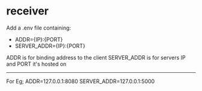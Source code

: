 # receiver
Add a .env file containing:
* ADDR={IP}:{PORT}
* SERVER_ADDR={IP}:{PORT}

ADDR is for binding address to the client
SERVER_ADDR is for servers IP and PORT it's
hosted on

***
For Eg;
ADDR=127.0.0.1:8080
SERVER_ADDR=127.0.0.1:5000